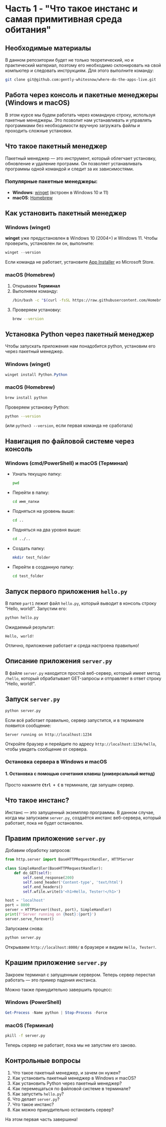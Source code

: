 # Часть 1 - "Что такое инстанс и самая примитивная среда обитания"

## Необходимые материалы

В данном репозитории будет не только теоретический, но и практический материал, поэтому его необходимо склонировать на свой компьютер и следовать инструкциям. Для этого выполните команду:

```sh
git clone git@github.com:gently-whitesnow/where-do-the-apps-live.git
```

## Работа через консоль и пакетные менеджеры (Windows и macOS)

В этом курсе мы будем работать через командную строку, используя пакетные менеджеры. Это позволит нам устанавливать и управлять программами без необходимости вручную загружать файлы и проходить сложные установки.

## Что такое пакетный менеджер

Пакетный менеджер — это инструмент, который облегчает установку, обновление и удаление программ. Он позволяет устанавливать программы одной командой и следит за их зависимостями.

### Популярные пакетные менеджеры:

- **Windows**: [winget](https://learn.microsoft.com/en-us/windows/package-manager/winget/) (встроен в Windows 10 и 11)
- **macOS**: [Homebrew](https://brew.sh/)

## Как установить пакетный менеджер

### Windows (winget)

**winget** уже предустановлен в Windows 10 (2004+) и Windows 11. Чтобы проверить, установлен ли он, выполните:

```powershell
winget --version
```

Если команда не работает, установите [App Installer](https://www.microsoft.com/store/productId/9NBLGGH4NNS1) из Microsoft Store.

### macOS (Homebrew)

1. Открываем **Терминал**
2. Выполняем команду:
   ```sh
   /bin/bash -c "$(curl -fsSL https://raw.githubusercontent.com/Homebrew/install/HEAD/install.sh)"
   ```
3. Проверяем установку:
   ```sh
   brew --version
   ```

## Установка Python через пакетный менеджер

Чтобы запускать приложения нам понадобится python, установим его через пакетный менеджер.

### Windows (winget)

```powershell
winget install Python.Python
```

### macOS (Homebrew)

```sh
brew install python
```

Проверяем установку Python:

```sh
python --version
```

(или `python3 --version`, если первая команда не сработала)

## Навигация по файловой системе через консоль

### Windows (cmd/PowerShell) и macOS (Терминал)

- Узнать текущую папку:
  ```sh
  pwd
  ```
- Перейти в папку:
  ```sh
  cd имя_папки
  ```
- Подняться на уровень выше:
  ```sh
  cd ..
  ```
- Подняться на два уровня выше:
  ```sh
  cd ../..
  ```
- Создать папку:
  ```sh
  mkdir test_folder
  ```
- Перейти в созданную папку:
  ```sh
  cd test_folder
  ```

## Запуск первого приложения `hello.py`

В папке `part1` лежит файл `hello.py`, который выводит в консоль строку "Hello, world!". Запустим его:

```sh
python hello.py
```

Ожидаемый результат:

```
Hello, world!
```

Отлично, приложение работает и среда настроена правильно!

## Описание приложения `server.py`

В файле `server.py` находится простой веб-сервер, который имеет метод `/hello`, который обрабатывает GET-запросы и отправляет в ответ строку "Hello, world!".

## Запуск `server.py`

```sh
python server.py
```

Если всё работает правильно, сервер запустится, и в терминале появится сообщение:

```
Server running on http://localhost:1234
```

Откройте браузер и перейдите по адресу `http://localhost:1234/hello`, чтобы увидеть сообщение от сервера.

### Остановка сервера в Windows и macOS

#### 1. **Остановка с помощью сочетания клавиш** (универсальный метод)

Просто нажмите **`Ctrl + C`** в терминале, где запущен сервер.

## Что такое инстанс?

Инстанс — это запущенный экземпляр программы. В данном случае, когда мы запускаем `server.py`, создаётся инстанс веб-сервера, который работает, пока не будет остановлен.

## Правим приложение `server.py`

Добавим обработку запросов:

```python
from http.server import BaseHTTPRequestHandler, HTTPServer

class SimpleHandler(BaseHTTPRequestHandler):
    def do_GET(self):
        self.send_response(200)
        self.send_header('Content-type', 'text/html')
        self.end_headers()
        self.wfile.write(b'<h1>Hello, Tester!</h1>')

host = 'localhost'
port = 8000
server = HTTPServer((host, port), SimpleHandler)
print(f'Server running on {host}:{port}')
server.serve_forever()
```

Запускаем снова:

```sh
python server.py
```

Открываем `http://localhost:8000/` в браузере и видим `Hello, Tester!`.

## Крашим приложение `server.py`

Закроем терминал с запущенным сервером. Теперь сервер перестал работать — это пример падения инстанса.

Можно также принудительно завершить процесс:

### Windows (PowerShell)

```powershell
Get-Process -Name python | Stop-Process -Force
```

### macOS (Терминал)

```sh
pkill -f server.py
```

Теперь сервер не работает, пока мы не запустим его заново.

## Контрольные вопросы

1. Что такое пакетный менеджер, и зачем он нужен?
2. Как установить пакетный менеджер в Windows и macOS?
3. Как установить Python через пакетный менеджер?
4. Как перемещаться по файловой системе в терминале?
5. Как запустить `hello.py`?
6. Что делает `server.py`?
7. Что такое инстанс?
8. Как можно принудительно остановить сервер?

На этом первая часть завершена!
